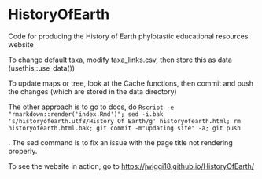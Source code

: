 # HistoryOfEarth
Code for producing the History of Earth phylotastic educational resources website

To change default taxa, modify taxa_links.csv, then store this as data (usethis::use_data())

To update maps or tree, look at the Cache functions, then commit and push the changes (which are stored in the data directory)

The other approach is to go to docs, do
`Rscript -e "rmarkdown::render('index.Rmd')"; sed -i.bak 's/historyofearth.utf8/History Of Earth/g' historyofearth.html; rm historyofearth.html.bak; git commit -m"updating site" -a; git push`

. The sed command is to fix an issue with the page title not rendering properly.

To see the website in action, go to https://jwiggi18.github.io/HistoryOfEarth/
